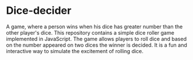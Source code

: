 # Dice-decider
A game, where a person wins when his dice has greater number than the other player's dice.
This repository contains a simple dice roller game implemented in JavaScript. The game allows players to roll dice and based on the number appeared on two dices the winner is decided. It is a fun and interactive way to simulate the excitement of rolling dice.
